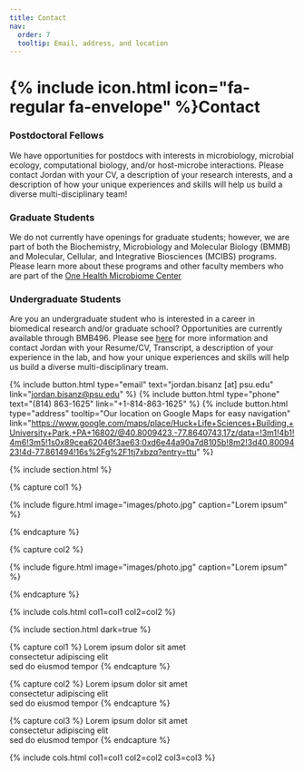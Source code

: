 ```yaml
---
title: Contact
nav:
  order: 7
  tooltip: Email, address, and location
---
```


# {% include icon.html icon="fa-regular fa-envelope" %}Contact

### Postdoctoral Fellows
We have opportunities for postdocs with interests in microbiology, microbial ecology, computational biology, and/or host-microbe interactions. Please contact Jordan with your CV, a description of your research interests, and a description of how your unique experiences and skills will help us build a diverse multi-disciplinary team!

### Graduate Students
We do not currently have openings for graduate students; however, we are part of both the Biochemistry, Microbiology and Molecular Biology (BMMB) and Molecular, Cellular, and Integrative Biosciences (MCIBS) programs. Please learn more about these programs and other faculty members who are part of the [One Health Microbiome Center](https://www.huck.psu.edu/institutes-and-centers/microbiome-center)

### Undergraduate Students
Are you an undergraduate student who is interested in a career in biomedical research and/or graduate school? Opportunities are currently available through BMB496. Please see [here](https://science.psu.edu/bmb/undergraduate/ResearchOpportunities/BMB496) for more information and contact Jordan with your Resume/CV, Transcript, a description of your experience in the lab, and how your unique experiences and skills will help us build a diverse multi-disciplinary tream.



{%
  include button.html
  type="email"
  text="jordan.bisanz [at] psu.edu"
  link="jordan.bisanz@psu.edu"
%}
{%
  include button.html
  type="phone"
  text="(814) 863-1625"
  link="+1-814-863-1625"
%}
{%
  include button.html
  type="address"
  tooltip="Our location on Google Maps for easy navigation"   
  link="https://www.google.com/maps/place/Huck+Life+Sciences+Building,+University+Park,+PA+16802/@40.8009423,-77.8640743,17z/data=!3m1!4b1!4m6!3m5!1s0x89cea62046f3ae63:0xd6e44a90a7d8105b!8m2!3d40.8009423!4d-77.861494!16s%2Fg%2F1tj7xbzq?entry=ttu"
%}

{% include section.html %}

{% capture col1 %}

{%
  include figure.html
  image="images/photo.jpg"
  caption="Lorem ipsum"
%}

{% endcapture %}

{% capture col2 %}

{%
  include figure.html
  image="images/photo.jpg"
  caption="Lorem ipsum"
%}

{% endcapture %}

{% include cols.html col1=col1 col2=col2 %}

{% include section.html dark=true %}

{% capture col1 %}
Lorem ipsum dolor sit amet  
consectetur adipiscing elit  
sed do eiusmod tempor
{% endcapture %}

{% capture col2 %}
Lorem ipsum dolor sit amet  
consectetur adipiscing elit  
sed do eiusmod tempor
{% endcapture %}

{% capture col3 %}
Lorem ipsum dolor sit amet  
consectetur adipiscing elit  
sed do eiusmod tempor
{% endcapture %}

{% include cols.html col1=col1 col2=col2 col3=col3 %}
